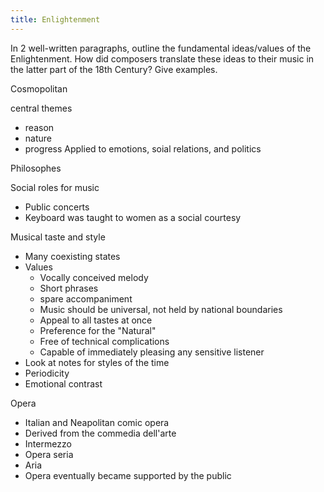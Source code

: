 ```yaml
---
title: Enlightenment
---
```

In 2 well-written paragraphs, outline the fundamental ideas/values of the Enlightenment. How did composers translate these ideas to their music in the latter part of the 18th Century? Give examples.

Cosmopolitan

central themes
- reason
- nature
- progress
Applied to emotions, soial relations, and politics

Philosophes

Social roles for music 

- Public concerts
- Keyboard was taught to women as a social courtesy

Musical taste and style

 - Many coexisting states
 - Values
	 - Vocally conceived melody
	 - Short phrases
	 - spare accompaniment
	 - Music should be universal, not held by national boundaries
	 - Appeal to all tastes at once
	 - Preference for the "Natural"
	 - Free of technical complications
	 - Capable of immediately pleasing any sensitive listener
- Look at notes for styles of the time
- Periodicity
- Emotional contrast

Opera

- Italian and Neapolitan comic opera
- Derived from the commedia dell'arte
- Intermezzo
- Opera seria
- Aria
- Opera eventually became supported by the public
